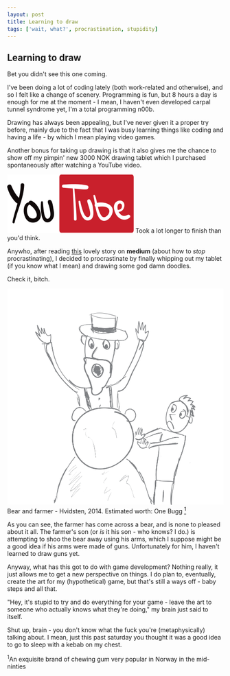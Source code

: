 ```yaml
---
layout: post
title: Learning to draw
tags: ['wait, what?', procrastination, stupidity]
---
```


## Learning to draw

Bet you didn't see this one coming.

I've been doing a lot of coding lately (both work-related and otherwise), and
so I felt like a change of scenery. Programming is fun, but 8 hours a day is enough
for me at the moment - I mean, I haven't even developed carpal tunnel syndrome
yet, I'm a total programming n00b.

Drawing has always been appealing, but I've never given it a proper try before,
mainly due to the fact that I was busy learning things like coding and having
a life - by which I mean playing video games.

Another bonus for taking up drawing is that it also gives me the chance to show
off my pimpin' new 3000 NOK drawing tablet which I purchased spontaneously
after watching a YouTube video.

![YouTube](/assets/images/posts/youtube.svg)
<span class="image-text">Took a lot longer to finish than you'd think.</span>

Anywho, after reading [this](https://medium.com/life-hacks/9f271b3ecf56) lovely
story on **medium** (about how to *stop* procrastinating), I decided to procrastinate
by finally whipping out my tablet (if you know what I mean) and drawing some
god damn doodles.

Check it, bitch.

![Bear and farmer](/assets/images/posts/bear_and_farmer.svg)
<span class="image-text">Bear and farmer - Hvidsten, 2014. Estimated worth:
One Bugg <a href="#1"><sup>1</sup></a></span>

As you can see, the farmer has come across a bear, and is none to pleased
about it all. The farmer's son (or *is* it his son - who knows? I do.) is
attempting to shoo the bear away using his arms, which I suppose might be a
good idea if his arms were made of guns. Unfortunately for him, I haven't
learned to draw guns yet.

Anyway, what has this got to do with game development? Nothing really,
it just allows me to get a new perspective on things. I do plan to, eventually,
create the art for my (hypothetical) game, but that's still a ways off - baby
steps and all that.

"Hey, it's stupid to try and do everything for your game - leave the art to
someone who actually knows what they're doing," my brain just said to itself.

Shut up, brain - you don't know what the fuck you're (metaphysically) talking
about. I mean, just this past saturday you thought it was a good idea to go to
sleep with a kebab on my chest.

<section class="footnotes">
<a name="1"><sup>1</sup></a>An exquisite brand of chewing gum very popular in Norway in the
mid-ninties
</section>
